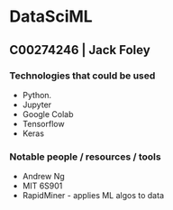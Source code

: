 # DataSciML

## C00274246 | Jack Foley

### Technologies that could be used

* Python.
* Jupyter
* Google Colab
* Tensorflow
* Keras

### Notable people / resources / tools

* Andrew Ng
* MIT 6S901
* RapidMiner - applies ML algos to data
